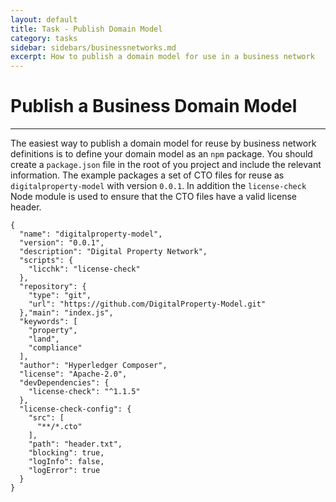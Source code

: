 ```yaml
---
layout: default
title: Task - Publish Domain Model
category: tasks
sidebar: sidebars/businessnetworks.md
excerpt: How to publish a domain model for use in a business network
---
```


# Publish a Business Domain Model

---

The easiest way to publish a domain model for reuse by business network definitions is to define your domain model as an `npm` package. You should create a `package.json` file in the root of you project and include the relevant information. The example packages a set of CTO files for reuse as `digitalproperty-model` with version `0.0.1`. In addition the `license-check` Node module is used to ensure that the CTO files have a valid license header.

```
{
  "name": "digitalproperty-model",
  "version": "0.0.1",
  "description": "Digital Property Network",
  "scripts": {
    "licchk": "license-check"
  },
  "repository": {
    "type": "git",
    "url": "https://github.com/DigitalProperty-Model.git"
  },"main": "index.js",
  "keywords": [
    "property",
    "land",
    "compliance"
  ],
  "author": "Hyperledger Composer",
  "license": "Apache-2.0",
  "devDependencies": {
    "license-check": "^1.1.5"
  },
  "license-check-config": {
    "src": [
      "**/*.cto"
    ],
    "path": "header.txt",
    "blocking": true,
    "logInfo": false,
    "logError": true
  }
}
```
